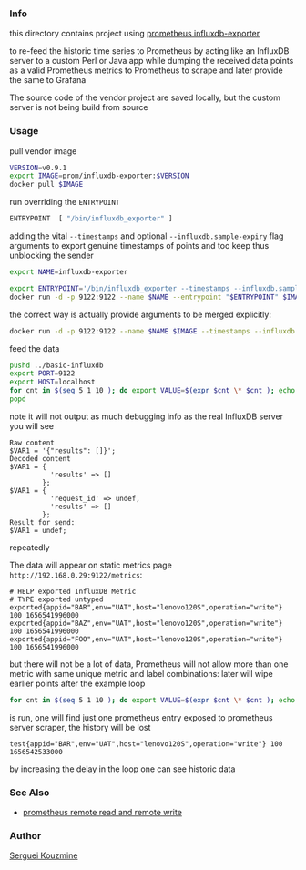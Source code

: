 ### Info
this directory contains project using [prometheus influxdb-exporter](https://github.com/prometheus/influxdb_exporter)

to re-feed the historic time series to Prometheus by acting like an InfluxDB server to a custom Perl or Java app
while dumping the received data points as a valid Prometheus  metrics to Prometheus to scrape and later provide the same to Grafana

The  source code of the vendor project are saved locally, but the custom server is not  being build from source

### Usage
pull vendor image
```sh
VERSION=v0.9.1
export IMAGE=prom/influxdb-exporter:$VERSION
docker pull $IMAGE 
```

run overriding the `ENTRYPOINT`
```sh
ENTRYPOINT  [ "/bin/influxdb_exporter" ]
```
adding the vital `--timestamps` and optional `--influxdb.sample-expiry` flag arguments to export genuine timestamps of points and too keep thus unblocking the sender 
```sh
export NAME=influxdb-exporter

export ENTRYPOINT='/bin/influxdb_exporter --timestamps --influxdb.sample-expiry 10m'
docker run -d -p 9122:9122 --name $NAME --entrypoint "$ENTRYPOINT" $IMAGE  
```

the correct way is actually provide arguments to be merged explicitly:

```sh
docker run -d -p 9122:9122 --name $NAME $IMAGE --timestamps --influxdb.sample-expiry 10m
```
feed the data
```sh
pushd ../basic-influxdb
export PORT=9122
export HOST=localhost
for cnt in $(seq 5 1 10 ); do export VALUE=$(expr $cnt \* $cnt ); echo $VALUE ; sleep 1 ; perl -I . ingest-alpine.pl -timestamp "$(date)" -value $VALUE -debug --port $PORT --host $HOST -precision ns -measurement test; done
popd

```
note it will not output as much debugging info as the real InfluxDB server
you will see
```text
Raw content
$VAR1 = '{"results": []}';
Decoded content
$VAR1 = {
          'results' => []
        };
$VAR1 = {
          'request_id' => undef,
          'results' => []
        };
Result for send:
$VAR1 = undef;
```
repeatedly

The data will appear on static metrics page `http://192.168.0.29:9122/metrics`:
```text
# HELP exported InfluxDB Metric
# TYPE exported untyped
exported{appid="BAR",env="UAT",host="lenovo120S",operation="write"} 100 1656541996000
exported{appid="BAZ",env="UAT",host="lenovo120S",operation="write"} 100 1656541996000
exported{appid="FOO",env="UAT",host="lenovo120S",operation="write"} 100 1656541996000
```
but there will not be a lot of data,
Prometheus will not allow more than one metric with same unique metric and label combinations:
later will wipe earlier points
after the example loop
```sh
for cnt in $(seq 5 1 10 ); do export VALUE=$(expr $cnt \* $cnt ); echo $VALUE ; sleep 1 ; perl -I . ingest-alpine.pl -timestamp "$(date)" -value $VALUE -debug --port $PORT --host $HOST -precision ns -measurement test; done
```
is run, one will find just one prometheus entry exposed to prometheus server scraper, the history will be lost

```text
test{appid="BAR",env="UAT",host="lenovo120S",operation="write"} 100 1656542533000
```

by increasing the delay in the loop one can see historic data

### See Also

  * [prometheus remote read and remote write](https://prometheus.io/docs/operating/integrations/)

### Author
[Serguei Kouzmine](kouzmine_serguei@yahoo.com)
